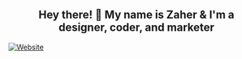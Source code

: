 <h2 align="center" >Hey there! 👋 My name is Zaher & I'm a<br>designer, coder, and marketer</h2>


[![Website](https://img.shields.io/badge/dynamic/json?url=https%3A%2F%2Fraw.githubusercontent.com%2Fzaheralmajed%2Fzaheralmajed%2Fmain%2Fpackage.json&query=%24.website&style=flat&logoColor=%23FBFCFC&label=website&labelColor=%2308090E&color=%23F1C981)](https://zaher.design)
